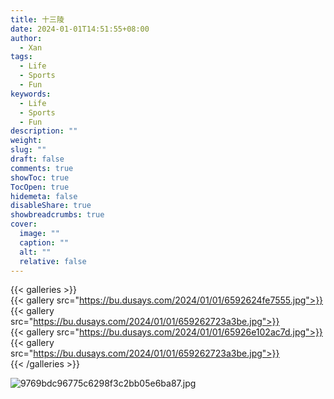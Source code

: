 ```yaml
---
title: 十三陵
date: 2024-01-01T14:51:55+08:00
author:
  - Xan
tags:
  - Life
  - Sports
  - Fun
keywords:
  - Life
  - Sports
  - Fun
description: ""
weight: 
slug: ""
draft: false
comments: true
showToc: true
TocOpen: true
hidemeta: false
disableShare: true
showbreadcrumbs: true
cover:
  image: ""
  caption: ""
  alt: ""
  relative: false
---
```

{{< galleries >}}  
{{< gallery src="https://bu.dusays.com/2024/01/01/6592624fe7555.jpg">}}  
{{< gallery src="https://bu.dusays.com/2024/01/01/659262723a3be.jpg">}}  
{{< gallery src="https://bu.dusays.com/2024/01/01/65926e102ac7d.jpg">}}  
{{< gallery src="https://bu.dusays.com/2024/01/01/659262723a3be.jpg">}}  
{{< /galleries >}}

![9769bdc96775c6298f3c2bb05e6ba87.jpg](https://bu.dusays.com/2024/01/01/65926e216189f.jpg)
